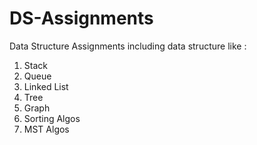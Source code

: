 # DS-Assignments

Data Structure Assignments including data structure like :
1. Stack
2. Queue
3. Linked List
4. Tree
5. Graph
6. Sorting Algos
7. MST Algos
